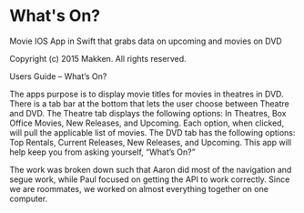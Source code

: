 # What's On?
Movie IOS App in Swift that grabs data on upcoming and movies on DVD 

  Copyright (c) 2015 Makken. All rights reserved.

Users Guide – What’s On?
 
The apps purpose is to display movie titles for movies in theatres in DVD. There is a tab bar at the bottom that lets the user choose between Theatre and DVD. The Theatre tab displays the following options: In Theatres, Box Office Movies, New Releases, and Upcoming. Each option, when clicked, will pull the applicable list of movies. The DVD tab has the following options: Top Rentals, Current Releases, New Releases, and Upcoming. This app will help keep you from asking yourself, “What’s On?”
 
 
The work was broken down such that Aaron did most of the navigation and segue work, while Paul focused on getting the API to work correctly. Since we are roommates, we worked on almost everything together on one computer.
